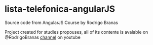 # lista-telefonica-angularJS
Source code from AngularJS Course by Rodrigo Branas

Project created for studies propouses, all of its contente is avalable on @RodrigoBranas [channel](https://www.youtube.com/c/RodrigoBranas/) on youtube
